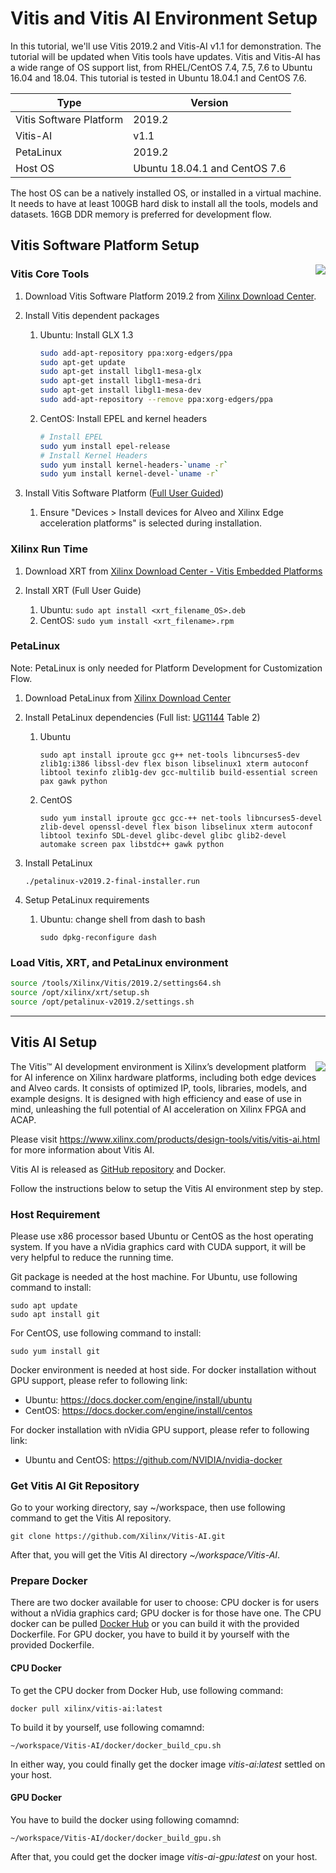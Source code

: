 # Vitis and Vitis AI Environment Setup

In this tutorial, we'll use Vitis 2019.2 and Vitis-AI v1.1 for demonstration. The tutorial will be updated when Vitis tools have updates. Vitis and Vitis-AI has a wide range of OS support list, from RHEL/CentOS 7.4, 7.5, 7.6 to Ubuntu 16.04 and 18.04. This tutorial is tested in Ubuntu 18.04.1 and CentOS 7.6.

| Type                    | Version                       |
| ----------------------- | ----------------------------- |
| Vitis Software Platform | 2019.2                        |
| Vitis-AI                | v1.1                          |
| PetaLinux               | 2019.2                        |
| Host OS                 | Ubuntu 18.04.1 and CentOS 7.6 |

The host OS can be a natively installed OS, or installed in a virtual machine. It needs to have at least 100GB hard disk to install all the tools, models and datasets. 16GB DDR memory is preferred for development flow. 



## Vitis Software Platform Setup

<img src = "./images/xilinx-vitis.png" align = "right" >

### Vitis Core Tools

1. Download  Vitis Software Platform 2019.2 from [Xilinx Download Center](https://www.xilinx.com/support/download/index.html/content/xilinx/en/downloadNav/vitis/2019-2.html).

2. Install Vitis dependent packages

   1. Ubuntu: Install GLX 1.3

      ```bash
      sudo add-apt-repository ppa:xorg-edgers/ppa
      sudo apt-get update
      sudo apt-get install libgl1-mesa-glx
      sudo apt-get install libgl1-mesa-dri
      sudo apt-get install libgl1-mesa-dev
      sudo add-apt-repository --remove ppa:xorg-edgers/ppa
      ```

   2. CentOS: Install EPEL and kernel headers

      ```bash
      # Install EPEL
      sudo yum install epel-release
      # Install Kernel Headers
      sudo yum install kernel-headers-`uname -r` 
      sudo yum install kernel-devel-`uname -r`
      ```

      

3. Install Vitis Software Platform ([Full User Guided](https://www.xilinx.com/html_docs/xilinx2019_2/vitis_doc/juk1557377661419.html))

   1. Ensure "Devices > Install devices for Alveo and Xilinx Edge acceleration platforms" is selected during installation.

### Xilinx Run Time

1. Download XRT from [Xilinx Download Center - Vitis Embedded Platforms](https://www.xilinx.com/support/download/index.html/content/xilinx/en/downloadNav/embedded-platforms/2019-2.html)

2. Install XRT (Full User Guide)

   1. Ubuntu: `sudo apt install <xrt_filename_OS>.deb`
   2. CentOS: `sudo yum install <xrt_filename>.rpm`

### PetaLinux

Note: PetaLinux is only needed for Platform Development for Customization Flow.

1. Download PetaLinux from [Xilinx Download Center](https://www.xilinx.com/support/download/index.html/content/xilinx/en/downloadNav/embedded-design-tools/2019-2.html)

2. Install PetaLinux dependencies (Full list: [UG1144](https://www.xilinx.com/support/documentation/sw_manuals/xilinx2020_1/ug1144-petalinux-tools-reference-guide.pdf) Table 2)

   1. Ubuntu

      ```
      sudo apt install iproute gcc g++ net-tools libncurses5-dev zlib1g:i386 libssl-dev flex bison libselinux1 xterm autoconf libtool texinfo zlib1g-dev gcc-multilib build-essential screen pax gawk python
      ```

   2. CentOS

      ```
      sudo yum install iproute gcc gcc-++ net-tools libncurses5-devel zlib-devel openssl-devel flex bison libselinux xterm autoconf libtool texinfo SDL-devel glibc-devel glibc glib2-devel automake screen pax libstdc++ gawk python
      ```

      

3. Install PetaLinux

   ```
   ./petalinux-v2019.2-final-installer.run 
   ```

4. Setup PetaLinux requirements

   1. Ubuntu: change shell from dash to bash

      ```
      sudo dpkg-reconfigure dash
      ```

      


### Load Vitis, XRT, and PetaLinux environment

   ```bash
   source /tools/Xilinx/Vitis/2019.2/settings64.sh
   source /opt/xilinx/xrt/setup.sh
   source /opt/petalinux-v2019.2/settings.sh
   ```

   

---

## Vitis AI Setup

<img src = "./images/vitis-ai.png" align = "right" >

The Vitis™ AI development environment is Xilinx’s development platform for AI inference on Xilinx hardware platforms, including both edge devices and Alveo cards. It consists of optimized IP, tools, libraries, models, and example designs. It is designed with high efficiency and ease of use in mind, unleashing the full potential of AI acceleration on Xilinx FPGA and ACAP.

Please visit <https://www.xilinx.com/products/design-tools/vitis/vitis-ai.html> for more information about Vitis AI.

Vitis AI is released as [GitHub repository](https://github.com/Xilinx/Vitis-AI) and Docker.

Follow the instructions below to setup the Vitis AI environment step by step.

### Host Requirement

Please use x86 processor based Ubuntu or CentOS as the host operating system. If you have a nVidia graphics card with CUDA support, it will be very helpful to reduce the running time.

Git package is needed at the host machine. For Ubuntu, use following command to install:
~~~
sudo apt update
sudo apt install git
~~~

For CentOS, use following command to install:
~~~
sudo yum install git
~~~

Docker environment is needed at host side. For docker installation without GPU support, please refer to following link:
* Ubuntu: <https://docs.docker.com/engine/install/ubuntu>
* CentOS: <https://docs.docker.com/engine/install/centos> 

For docker installation with nVidia GPU support, please refer to following link:
* Ubuntu and CentOS: <https://github.com/NVIDIA/nvidia-docker>

### Get Vitis AI Git Repository

Go to your working directory, say ~/workspace, then use following command to get the Vitis AI repository.
~~~
git clone https://github.com/Xilinx/Vitis-AI.git
~~~
After that, you will get the Vitis AI directory *~/workspace/Vitis-AI*.

### Prepare Docker

There are two docker available for user to choose: CPU docker is for users without a nVidia graphics card; GPU docker is for those have one. The CPU docker can be pulled [Docker Hub](https://hub.docker.com/r/xilinx/vitis-ai/tags) or you can build it with the provided Dockerfile. For GPU docker, you have to build it by yourself with the provided Dockerfile.

#### CPU Docker
To get the CPU docker from Docker Hub, use following command:
~~~
docker pull xilinx/vitis-ai:latest
~~~

To build it by yourself, use following comamnd:
~~~
~/workspace/Vitis-AI/docker/docker_build_cpu.sh
~~~

In either way, you could finally get the docker image *vitis-ai:latest* settled on your host.

#### GPU Docker
You have to build the docker using following comamnd:
~~~
~/workspace/Vitis-AI/docker/docker_build_gpu.sh
~~~

After that, you could get the docker image *vitis-ai-gpu:latest* on your host.
